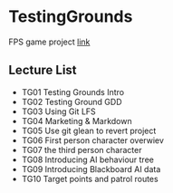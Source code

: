 # TestingGrounds
FPS game project [link](https://github.com/Pelikoodaus/05_TestingGrounds)

## Lecture List

* TG01 Testing Grounds Intro
* TG02 Testing Ground GDD
* TG03 Using Git LFS
* TG04 Marketing & Markdown
* TG05 Use git glean to revert project
* TG06 First person character overwiev
* TG07 the third person character
* TG08 Introducing AI behaviour tree
* TG09 Introducing Blackboard AI data
* TG10 Target points and patrol routes 